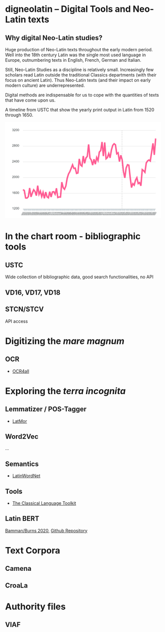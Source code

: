 # digneolatin – Digital Tools and Neo-Latin texts

## Why **digital** Neo-Latin studies?

Huge production of Neo-Latin texts throughout the early modern period. Well into the 18th century Latin was the single most used language in Europe, outnumbering 
texts in English, French, German and Italian.

Still, Neo-Latin Studies as a discipline is relatively small. Increasingly few scholars read Latin outside the traditional Classics departments (with their focus on ancient Latin). Thus Neo-Latin texts (and their impact on early modern culture) are underrepresented.

Digital methods are indispensable for us to cope with the quantities of texts that have come upon us.

A timeline from USTC that show the yearly print output in Latin from 1520 through 1650.

![USTC Timeline](img/USTC_Timeline-lang_latin_2020-11-02.png)

# In the chart room - bibliographic tools

## USTC

Wide collection of bibliographic data, good search functionalities, no API

## VD16, VD17, VD18

## STCN/STCV

API access

# Digitizing the *mare magnum*


## OCR

+ [OCR4all](www.ocr4all.org)

# Exploring the *terra incognita*

## Lemmatizer / POS-Tagger

+ [LatMor](https://www.cis.uni-muenchen.de/~schmid/tools/LatMor/)

## Word2Vec


...

## Semantics

+ [LatinWordNet](https://latinwordnet.exeter.ac.uk/)

## Tools

+ [The Classical Language Toolkit](cltk.org)

## Latin BERT

[Bamman/Burns 2020](https://arxiv.org/abs/2009.10053), [Github Repository](https://github.com/dbamman/latin-bert)

# Text Corpora

## Camena

## CroaLa

# Authority files

## VIAF

